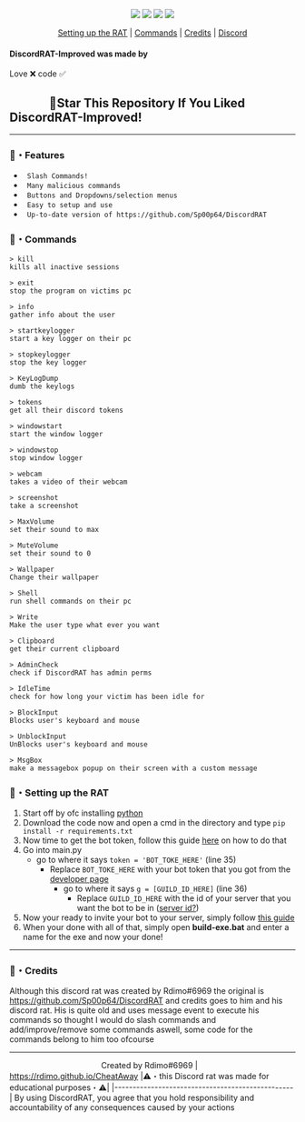 <p align="center">
<img src="https://img.shields.io/github/languages/top/Rdimo/DiscordRAT-Improved?style=flat-square" </a>
<img src="https://img.shields.io/github/last-commit/Rdimo/DiscordRAT-Improved?style=flat-square" </a>
<img src="https://img.shields.io/github/stars/Rdimo/DiscordRAT-Improved?color=333333&label=Stars&style=flat-square" </a>
<img src="https://img.shields.io/github/forks/Rdimo/DiscordRAT-Improved?color=333333&label=Forks&style=flat-square" </a>
</p>
</p>
<p align="center">
<a href="https://github.com/Rdimo/DiscordRAT-Improved#setting-up-the-rat">Setting up the RAT</a> |
<a href="https://github.com/Rdimo/DiscordRAT-Improved#commands">Commands</a> |
<a href="https://github.com/Rdimo/DiscordRAT-Improved#credits">Credits</a> |
<a href="https://rdimo.github.io/CheatAway/">Discord</a>
</p>

#### DiscordRAT-Improved was made by
Love ❌ code ✅

## ‎ ‎ ‎ ‎ ‎ ‎ ‎ ‎ ‎ ‎ ‎ ‎ ‎ ‎ 🌟Star This Repository If You Liked DiscordRAT-Improved!

---

### 🔰・Features
* ` Slash Commands!`
* ` Many malicious commands`
* ` Buttons and Dropdowns/selection menus`
* ` Easy to setup and use`
* ` Up-to-date version of https://github.com/Sp00p64/DiscordRAT`

### 🤖・Commands
```
> kill
kills all inactive sessions

> exit
stop the program on victims pc

> info
gather info about the user

> startkeylogger
start a key logger on their pc

> stopkeylogger
stop the key logger

> KeyLogDump
dumb the keylogs

> tokens
get all their discord tokens

> windowstart
start the window logger

> windowstop
stop window logger

> webcam
takes a video of their webcam

> screenshot
take a screenshot

> MaxVolume
set their sound to max

> MuteVolume
set their sound to 0

> Wallpaper
Change their wallpaper

> Shell
run shell commands on their pc

> Write
Make the user type what ever you want

> Clipboard
get their current clipboard

> AdminCheck
check if DiscordRAT has admin perms

> IdleTime
check for how long your victim has been idle for

> BlockInput
Blocks user's keyboard and mouse

> UnblockInput
UnBlocks user's keyboard and mouse

> MsgBox
make a messagebox popup on their screen with a custom message
```
### 📁・Setting up the RAT
1. Start off by ofc installing [python](https://www.python.org/)
2. Download the code now and open a cmd in the directory and type `pip install -r requirements.txt`
3. Now time to get the bot token, follow this guide [here](https://www.writebots.com/discord-bot-token) on how to do that
4. Go into main.py
   - go to where it says `token = 'BOT_TOKE_HERE'` (line 35)
     - Replace `BOT_TOKE_HERE` with your bot token that you got from the [developer page](https://discord.com/developers)
       - go to where it says `g = [GUILD_ID_HERE]` (line 36)
         - Replace `GUILD_ID_HERE` with the id of your server that you want the bot to be in ([server id?](https://support.discord.com/hc/en-us/articles/206346498-Where-can-I-find-my-User-Server-Message-ID))
5. Now your ready to invite your bot to your server, simply follow [this guide](https://discordjs.guide/preparations/adding-your-bot-to-servers.html#bot-invite-links)
6. When your done with all of that, simply open **build-exe.bat** and enter a name for the exe and now your done!

---

### 🎉・Credits
Although this discord rat was created by Rdimo#6969 the original is https://github.com/Sp00p64/DiscordRAT and credits goes to him and his discord rat. His is quite old and uses message event to execute his commands so thought I would do slash commands and add/improve/remove some commands aswell, some code for the commands belong to him too ofcourse

---

‎ ‎ ‎ ‎ ‎ ‎ ‎ ‎ ‎ ‎ ‎ ‎ ‎ ‎ ‎ ‎ ‎ ‎ ‎ ‎ ‎ ‎ ‎ ‎ ‎ ‎ ‎ ‎ ‎ ‎ ‎ ‎ ‎ ‎ ‎ ‎ ‎ ‎ ‎ ‎ ‎ Created by Rdimo#6969 | https://rdimo.github.io/CheatAway
|⚠️・this Discord rat was made for educational purposes・⚠️|
|-------------------------------------------------|
By using DiscordRAT, you agree that you hold responsibility and accountability of any consequences caused by your actions
